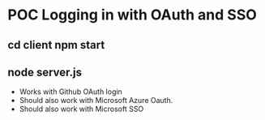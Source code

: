 # POC Logging in with OAuth and SSO

## cd client npm start

## node server.js

- Works with Github OAuth login
- Should also work with Microsoft Azure Oauth.
- Should also work with Microsoft SSO
